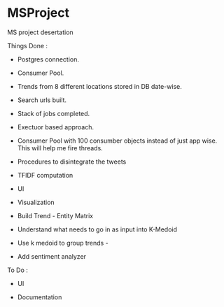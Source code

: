 MSProject
=========

MS project desertation

Things Done : 

* Postgres connection.

* Consumer Pool.

* Trends from 8 different locations stored in DB date-wise.

* Search urls built.

* Stack of jobs completed.

* Exectuor based approach.

* Consumer Pool with 100 consumber objects instead of just app wise. This will help me fire threads.

* Procedures to disintegrate the tweets

* TFIDF computation

* UI

* Visualization 

* Build Trend - Entity Matrix

* Understand what needs to go in as input into K-Medoid

* Use k medoid to group trends - 

* Add sentiment analyzer

To Do : 

* UI 

* Documentation 




